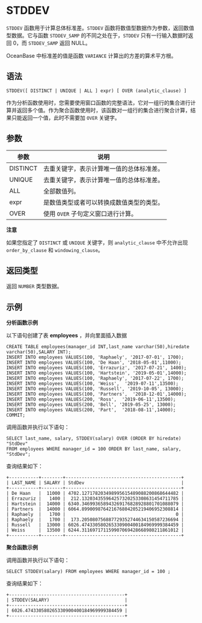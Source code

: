 STDDEV 
===========================



`STDDEV` 函数用于计算总体标准差。`STDDEV` 函数将数值型数据作为参数，返回数值型数据。它与函数 `STDDEV_SAMP` 的不同之处在于，`STDDEV` 只有一行输入数据时返回 0，而 `STDDEV_SAMP` 返回 NULL。

OceanBase 中标准差的值是函数 `VARIANCE` 计算出的方差的算术平方根。

语法 
--------------

    STDDEV([ DISTINCT | UNIQUE | ALL ] expr) [ OVER (analytic_clause) ]



作为分析函数使用时，您需要使用窗口函数的完整语法，它对一组行的集合进行计算并返回多个值[](pt3avi)。作为聚合函数使用时，该函数对一组行的集合进行聚合计算，结果只能返回一个值，此时不需要加 `OVER` 关键字。

参数 
--------------



|    参数    |          说明           |
|----------|-----------------------|
| DISTINCT | 去重关键字，表示计算唯一值的总体标准差。  |
| UNIQUE   | 去重关键字，表示计算唯一值的总体标准差。  |
| ALL      | 全部数值列。                |
| expr     | 是数值类型或者可以转换成数值类型的类型。  |
| OVER     | 使用 `OVER` 子句定义窗口进行计算。 |


**注意**



如果您指定了 `DISTINCT` 或 `UNIQUE` 关键字，则 `analytic_clause` 中不允许出现 `order_by_clause` 和 `windowing_clause`。

返回类型 
----------------

返回 `NUMBER` 类型数据。

示例 
--------------

**分析函数示例** 

以下语句创建了表 **employees** ，并向里面插入数据

    CREATE TABLE employees(manager_id INT,last_name varchar(50),hiredate varchar(50),SALARY INT);
    INSERT INTO employees VALUES(100, 'Raphaely', '2017-07-01', 1700);
    INSERT INTO employees VALUES(100, 'De Haan', '2018-05-01',11000);      
    INSERT INTO employees VALUES(100, 'Errazuriz', '2017-07-21', 1400);
    INSERT INTO employees VALUES(100, 'Hartstein', '2019-05-01',14000);     
    INSERT INTO employees VALUES(100, 'Raphaely', '2017-07-22', 1700);
    INSERT INTO employees VALUES(100, 'Weiss',  '2019-07-11',13500);     
    INSERT INTO employees VALUES(100, 'Russell', '2019-10-05', 13000);
    INSERT INTO employees VALUES(100, 'Partners',  '2018-12-01',14000);     
    INSERT INTO employees VALUES(200, 'Ross',  '2019-06-11',13500);     
    INSERT INTO employees VALUES(200, 'Bell', '2019-05-25', 13000);
    INSERT INTO employees VALUES(200, 'Part',  '2018-08-11',14000);  
    COMMIT;



调用函数并执行以下语句：

    SELECT last_name, salary, STDDEV(salary) OVER (ORDER BY hiredate) "StdDev"
    FROM employees WHERE manager_id = 100 ORDER BY last_name, salary, "StdDev";



查询结果如下：

    +-----------+--------+-------------------------------------------+
    | LAST_NAME | SALARY | StdDev                                    |
    +-----------+--------+-------------------------------------------+
    | De Haan   |  11000 | 4702.127178203498995615489088200868644482 |
    | Errazuriz |   1400 |  212.132034355964257320253308631454711785 |
    | Hartstein |  14000 | 6340.346993658943269176828928801701088079 |
    | Partners  |  14000 | 6064.899009876421676804205219406952308814 |
    | Raphaely  |   1700 |                                         0 |
    | Raphaely  |   1700 |  173.205080756887729352744634150587236694 |
    | Russell   |  13000 | 6026.474330580265330900400184969999384459 |
    | Weiss     |  13500 | 6244.311697171159907069428668980211861012 |
    +-----------+--------+-------------------------------------------+



**聚合函数示例** 

调用函数并执行以下语句：

    SELECT STDDEV(salary) FROM employees WHERE manager_id = 100 ;



查询结果如下：

    +-------------------------------------------+
    | STDDEV(SALARY)                            |
    +-------------------------------------------+
    | 6026.474330580265330900400184969999384459 |
    +-------------------------------------------+


